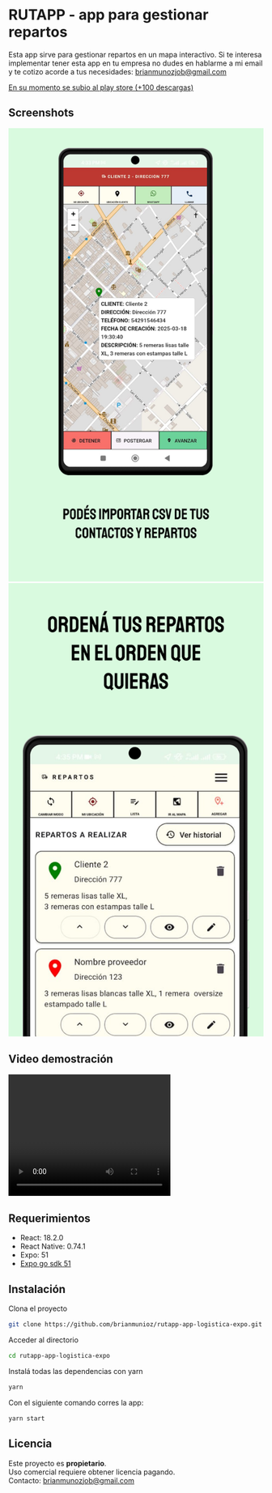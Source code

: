 # RUTAPP - app para gestionar repartos 

Esta app sirve para gestionar repartos en un mapa interactivo.
Si te interesa implementar tener esta app en tu empresa no dudes en hablarme a mi email y te cotizo acorde a tus necesidades: brianmunozjob@gmail.com 

 [En su momento se subio al play store (+100 descargas)](https://play.google.com/store/apps/details?id=com.appsbucket.rutapp&pli=1) 


 


## Screenshots

![Rutapp captura 1](documentacion/screenshots/1.webp)
![Rutapp captura 2](documentacion/screenshots/2.webp)


## Video demostración
<video src="documentacion/video/demo.mp4" width="320" height="240" controls></video>

## Requerimientos

- React: 18.2.0
- React Native: 0.74.1
- Expo: 51
-  [Expo go sdk 51](https://expo.dev/go) 


## Instalación
Clona el proyecto
```bash
git clone https://github.com/brianmunioz/rutapp-app-logistica-expo.git
```

Acceder al directorio
```bash
cd rutapp-app-logistica-expo
```


Instalá todas las dependencias con yarn

```bash
yarn
```


Con el siguiente comando corres la app:


```bash
yarn start
```

## Licencia

Este proyecto es **propietario**.  
Uso comercial requiere obtener licencia pagando.  
Contacto: brianmunozjob@gmail.com
